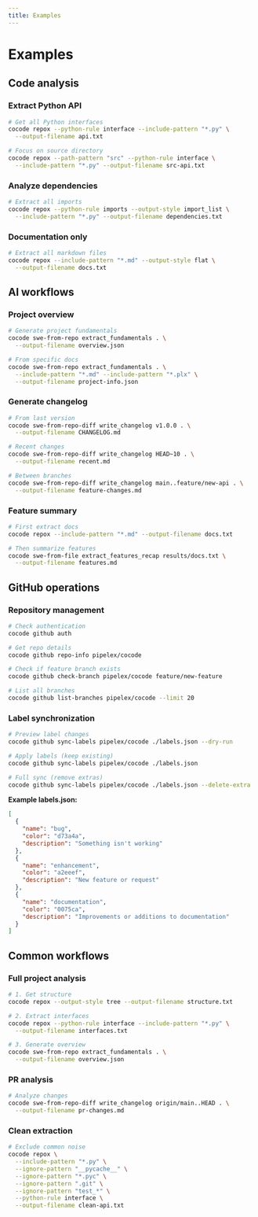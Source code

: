 ```yaml
---
title: Examples
---
```


# Examples

## Code analysis

### Extract Python API

```bash
# Get all Python interfaces
cocode repox --python-rule interface --include-pattern "*.py" \
  --output-filename api.txt

# Focus on source directory
cocode repox --path-pattern "src" --python-rule interface \
  --include-pattern "*.py" --output-filename src-api.txt
```

### Analyze dependencies

```bash
# Extract all imports
cocode repox --python-rule imports --output-style import_list \
  --include-pattern "*.py" --output-filename dependencies.txt
```

### Documentation only

```bash
# Extract all markdown files
cocode repox --include-pattern "*.md" --output-style flat \
  --output-filename docs.txt
```

## AI workflows

### Project overview

```bash
# Generate project fundamentals
cocode swe-from-repo extract_fundamentals . \
  --output-filename overview.json

# From specific docs
cocode swe-from-repo extract_fundamentals . \
  --include-pattern "*.md" --include-pattern "*.plx" \
  --output-filename project-info.json
```

### Generate changelog

```bash
# From last version
cocode swe-from-repo-diff write_changelog v1.0.0 . \
  --output-filename CHANGELOG.md

# Recent changes
cocode swe-from-repo-diff write_changelog HEAD~10 . \
  --output-filename recent.md

# Between branches
cocode swe-from-repo-diff write_changelog main..feature/new-api . \
  --output-filename feature-changes.md
```

### Feature summary

```bash
# First extract docs
cocode repox --include-pattern "*.md" --output-filename docs.txt

# Then summarize features
cocode swe-from-file extract_features_recap results/docs.txt \
  --output-filename features.md
```

## GitHub operations

### Repository management

```bash
# Check authentication
cocode github auth

# Get repo details
cocode github repo-info pipelex/cocode

# Check if feature branch exists
cocode github check-branch pipelex/cocode feature/new-feature

# List all branches
cocode github list-branches pipelex/cocode --limit 20
```

### Label synchronization

```bash
# Preview label changes
cocode github sync-labels pipelex/cocode ./labels.json --dry-run

# Apply labels (keep existing)
cocode github sync-labels pipelex/cocode ./labels.json

# Full sync (remove extras)
cocode github sync-labels pipelex/cocode ./labels.json --delete-extra
```

**Example labels.json:**
```json
[
  {
    "name": "bug",
    "color": "d73a4a",
    "description": "Something isn't working"
  },
  {
    "name": "enhancement",
    "color": "a2eeef",
    "description": "New feature or request"
  },
  {
    "name": "documentation",
    "color": "0075ca",
    "description": "Improvements or additions to documentation"
  }
]
```

## Common workflows

### Full project analysis

```bash
# 1. Get structure
cocode repox --output-style tree --output-filename structure.txt

# 2. Extract interfaces
cocode repox --python-rule interface --include-pattern "*.py" \
  --output-filename interfaces.txt

# 3. Generate overview
cocode swe-from-repo extract_fundamentals . \
  --output-filename overview.json
```

### PR analysis

```bash
# Analyze changes
cocode swe-from-repo-diff write_changelog origin/main..HEAD . \
  --output-filename pr-changes.md
```

### Clean extraction

```bash
# Exclude common noise
cocode repox \
  --include-pattern "*.py" \
  --ignore-pattern "__pycache__" \
  --ignore-pattern "*.pyc" \
  --ignore-pattern ".git" \
  --ignore-pattern "test_*" \
  --python-rule interface \
  --output-filename clean-api.txt
``` 